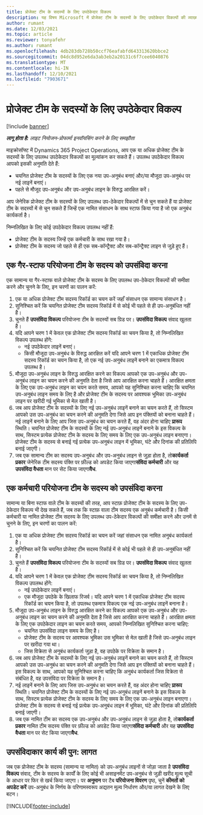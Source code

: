 ```yaml
---
title: प्रोजेक्ट टीम के सदस्यों के लिए उपठेकेदार विकल्प
description: यह विषय Microsoft में प्रोजेक्ट टीम के सदस्यों के लिए उपठेकेदार विकल्पों की व्याख्या करता है।Dynamics 365 Project Operations
author: rumant
ms.date: 12/03/2021
ms.topic: article
ms.reviewer: tonyafehr
ms.author: rumant
ms.openlocfilehash: 4db283db728b50ccf76eafabfd643313620bbce2
ms.sourcegitcommit: 04dc8d952e6da3ab3eb2a20131c6f7cee6040876
ms.translationtype: MT
ms.contentlocale: hi-IN
ms.lasthandoff: 12/10/2021
ms.locfileid: "7903671"
---
```

# <a name="subcontracting-options-for-project-team-members"></a>प्रोजेक्ट टीम के सदस्यों के लिए उपठेकेदार विकल्प

[!include [banner](../../includes/dataverse-preview.md)]

_**लागू होता है:** लाइट नियोजन-प्रोफार्मा इनवॉयसिंग करने के लिए समझौता_

माइक्रोसॉफ्ट में Dynamics 365 Project Operations, आप एक या अधिक प्रोजेक्ट टीम के सदस्यों के लिए उपलब्ध उपठेकेदार विकल्पों का मूल्यांकन कर सकते हैं। उपलब्ध उपठेकेदार विकल्प आपको इसकी अनुमति देते हैं:

- चयनित प्रोजेक्ट टीम के सदस्यों के लिए एक नया उप-अनुबंध बनाएं और/या मौजूदा उप-अनुबंध पर नई लाइनें बनाएं। 
- पहले से मौजूद उप-अनुबंध और उप-अनुबंध लाइन के विरुद्ध आरक्षित करें। 

आप जेनेरिक प्रोजेक्ट टीम के सदस्यों के लिए उपलब्ध उप-ठेकेदार विकल्पों में से चुन सकते हैं या प्रोजेक्ट टीम के सदस्यों में से चुन सकते हैं जिन्हें एक नामित संसाधन के साथ स्टाफ किया गया है जो एक अनुबंध कार्यकर्ता है। 

निम्नलिखित के लिए कोई उपठेकेदार विकल्प उपलब्ध नहीं हैं:

- प्रोजेक्ट टीम के सदस्य जिन्हें एक कर्मचारी के साथ रखा गया है। 
- प्रोजेक्ट टीम के सदस्य जो पहले से ही एक सब-कॉन्ट्रैक्ट और सब-कॉन्ट्रैक्ट लाइन से जुड़े हुए हैं। 

## <a name="subcontracting-an-unstaffed-project-team-member"></a>एक गैर-स्टाफ परियोजना टीम के सदस्य को उपसंविदा करना

एक सामान्य या गैर-स्टाफ वाले प्रोजेक्ट टीम के सदस्य के लिए उपलब्ध उप-ठेकेदार विकल्पों की समीक्षा करने और चुनने के लिए, इन चरणों का पालन करें:

1. एक या अधिक प्रोजेक्ट टीम सदस्य रिकॉर्ड का चयन करें जहाँ संसाधन एक सामान्य संसाधन है।
2. सुनिश्चित करें कि चयनित प्रोजेक्ट टीम सदस्य रिकॉर्ड में से कोई भी पहले से ही उप-अनुबंधित नहीं है। 
3. चुनते हैं **उपसंविदा विकल्प** परियोजना टीम के सदस्यों सब ग्रिड पर। **उपसंविदा विकल्प** संवाद खुलता है। 
4. यदि आपने चरण 1 में केवल एक प्रोजेक्ट टीम सदस्य रिकॉर्ड का चयन किया है, तो निम्नलिखित विकल्प उपलब्ध होंगे:
    - नई उपठेकेदार लाइनें बनाएं। 
    - किसी मौजूदा उप-अनुबंध के विरुद्ध आरक्षित करें यदि आपने चरण 1 में एकाधिक प्रोजेक्ट टीम सदस्य रिकॉर्ड का चयन किया है, तो एक नई उप-अनुबंध लाइनें बनाने का एकमात्र विकल्प उपलब्ध है।
5. मौजूदा उप-अनुबंध लाइन के विरुद्ध आरक्षित करने का विकल्प आपको एक उप-अनुबंध और उप-अनुबंध लाइन का चयन करने की अनुमति देता है जिसे आप आरक्षित करना चाहते हैं। आरक्षित क्षमता के लिए एक उप-अनुबंध लाइन का चयन करते समय, आपको यह सुनिश्चित करना चाहिए कि चयनित उप-अनुबंध लाइन समय के लिए है और प्रोजेक्ट टीम के सदस्य पर आवश्यक भूमिका उप-अनुबंध लाइन पर खरीदी गई भूमिका से मेल खाती है।
6. जब आप प्रोजेक्ट टीम के सदस्यों के लिए नई उप-अनुबंध लाइनें बनाने का चयन करते हैं, तो सिस्टम आपको उस उप-अनुबंध का चयन करने की अनुमति देगा जिसे आप इन पंक्तियों को बनाना चाहते हैं। नई लाइनें बनाने के लिए आप जिस उप-अनुबंध का चयन करते हैं, वह अंदर होना चाहिए **प्रारूप** स्थिति। चयनित प्रोजेक्ट टीम के सदस्यों के लिए नई उप-अनुबंध लाइनें बनाने के इस विकल्प के साथ, सिस्टम प्रत्येक प्रोजेक्ट टीम के सदस्य के लिए समय के लिए एक उप-अनुबंध लाइन बनाएगा। प्रोजेक्ट टीम के सदस्य से बनाई गई प्रत्येक उप-अनुबंध लाइन में भूमिका, घंटे और दिनांक की प्रतिलिपि बनाई जाएगी। 
7. जब एक सामान्य टीम का सदस्य उप-अनुबंध और उप-अनुबंध लाइन से जुड़ा होता है, तो**कार्यकर्ता प्रकार** जेनेरिक टीम सदस्य पंक्ति पर फ़ील्ड को अपडेट किया जाएगा**संविदा कर्मचारी** और यह **उपसंविदा वैधता** मान पर सेट किया जाएगा**वैध**.

## <a name="subcontracting-a-staffed-project-team-member"></a>एक कर्मचारी परियोजना टीम के सदस्य को उपसंविदा करना

सामान्य या बिना स्टाफ वाले टीम के सदस्यों की तरह, आप स्टाफ़ प्रोजेक्ट टीम के सदस्य के लिए उप-ठेकेदार विकल्प भी देख सकते हैं, जब तक कि स्टाफ़ वाला टीम सदस्य एक अनुबंध कर्मचारी है। किसी कर्मचारी या नामित प्रोजेक्ट टीम सदस्य के लिए उपलब्ध उप-ठेकेदार विकल्पों की समीक्षा करने और उनमें से चुनने के लिए, इन चरणों का पालन करें:

1. एक या अधिक प्रोजेक्ट टीम सदस्य रिकॉर्ड का चयन करें जहां संसाधन एक नामित अनुबंध कार्यकर्ता है।
2. सुनिश्चित करें कि चयनित प्रोजेक्ट टीम सदस्य रिकॉर्ड में से कोई भी पहले से ही उप-अनुबंधित नहीं है। 
3. चुनते हैं **उपसंविदा विकल्प** परियोजना टीम के सदस्यों सब ग्रिड पर। **उपसंविदा विकल्प** संवाद खुलता है। 
4. यदि आपने चरण 1 में केवल एक प्रोजेक्ट टीम सदस्य रिकॉर्ड का चयन किया है, तो निम्नलिखित विकल्प उपलब्ध होंगे:
      - नई उपठेकेदार लाइनें बनाएं।
      - एक मौजूदा उपठेके के खिलाफ रिजर्व।
  यदि आपने चरण 1 में एकाधिक प्रोजेक्ट टीम सदस्य रिकॉर्ड का चयन किया है, तो उपलब्ध एकमात्र विकल्प एक नई उप-अनुबंध लाइनें बनाना है।
5. मौजूदा उप-अनुबंध लाइन के विरुद्ध आरक्षित करने का विकल्प आपको एक उप-अनुबंध और उप-अनुबंध लाइन का चयन करने की अनुमति देता है जिसे आप आरक्षित करना चाहते हैं। आरक्षित क्षमता के लिए एक उपठेकेदार लाइन का चयन करते समय, आपको निम्नलिखित सुनिश्चित करना चाहिए:
      - चयनित उपसंविदा लाइन समय के लिए है। 
      - प्रोजेक्ट टीम के सदस्य पर आवश्यक भूमिका उस भूमिका से मेल खाती है जिसे उप-अनुबंध लाइन पर खरीदा गया था। 
      - जिस विक्रेता से अनुबंध कार्यकर्ता जुड़ा है, वह उपठेके पर विक्रेता के समान है।
6. जब आप प्रोजेक्ट टीम के सदस्यों के लिए नई उप-अनुबंध लाइनें बनाने का चयन करते हैं, तो सिस्टम आपको उस उप-अनुबंध का चयन करने की अनुमति देगा जिसे आप इन पंक्तियों को बनाना चाहते हैं। इस विकल्प के साथ, आपको यह सुनिश्चित करना चाहिए कि अनुबंध कार्यकर्ता जिस विक्रेता से संबंधित है, वह उपसंविदा पर विक्रेता के समान है। 
7. नई लाइनें बनाने के लिए आप जिस उप-अनुबंध का चयन करते हैं, वह अंदर होना चाहिए **प्रारूप** स्थिति। चयनित प्रोजेक्ट टीम के सदस्यों के लिए नई उप-अनुबंध लाइनें बनाने के इस विकल्प के साथ, सिस्टम प्रत्येक प्रोजेक्ट टीम के सदस्य के लिए समय के लिए एक उप-अनुबंध लाइन बनाएगा। प्रोजेक्ट टीम के सदस्य से बनाई गई प्रत्येक उप-अनुबंध लाइन में भूमिका, घंटे और दिनांक की प्रतिलिपि बनाई जाएगी।  
8. जब एक नामित टीम का सदस्य एक उप-अनुबंध और उप-अनुबंध लाइन से जुड़ा होता है, तो**कार्यकर्ता प्रकार** नामित टीम सदस्य पंक्ति पर फ़ील्ड को अपडेट किया जाएगा**संविदा कर्मचारी** और यह **उपसंविदा वैधता** मान पर सेट किया जाएगा**वैध**.

## <a name="re-costing-subcontractor-assignments"></a>उपसंविदाकार कार्य की पुन: लागत

जब एक प्रोजेक्ट टीम के सदस्य (सामान्य या नामित) को उप-अनुबंध लाइनों से जोड़ा जाता है **उपसंविदा विकल्प** संवाद, टीम के सदस्य के कार्यों के लिए कोई भी असाइनमेंट उप-अनुबंध से जुड़ी खरीद मूल्य सूची के आधार पर फिर से खर्च किया जाएगा। पर **अनुमान** पर टैब **परियोजना विवरण** पृष्ठ, चुनें **कीमतों को अपडेट करें** उप-अनुबंध के निर्णय के परिणामस्वरूप अद्यतन मूल्य निर्धारण और/या लागत देखने के लिए बटन।

[!INCLUDE[footer-include](../../includes/footer-banner.md)]
